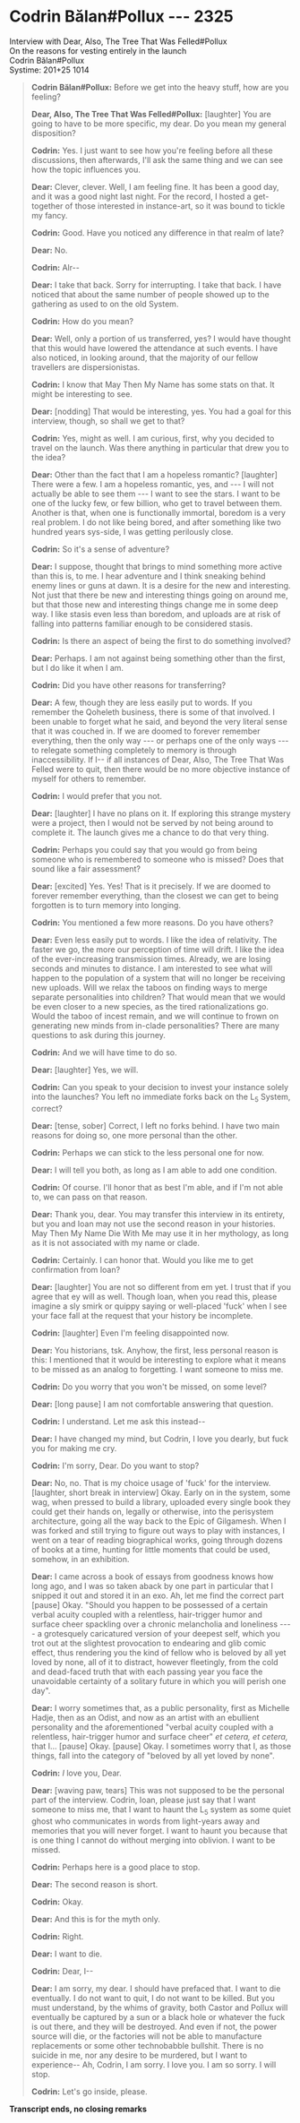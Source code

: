 # Codrin Bălan#Pollux --- 2325

Interview with Dear, Also, The Tree That Was Felled#Pollux  
On the reasons for vesting entirely in the launch  
Codrin Bălan#Pollux  
Systime: 201+25 1014

> **Codrin Bălan#Pollux:** Before we get into the heavy stuff, how are you feeling?
> 
> **Dear, Also, The Tree That Was Felled#Pollux:** [laughter] You are going to have to be more specific, my dear. Do you mean my general disposition?
> 
> **Codrin:** Yes. I just want to see how you're feeling before all these discussions, then afterwards, I'll ask the same thing and we can see how the topic influences you.
> 
> **Dear:** Clever, clever. Well, I am feeling fine. It has been a good day, and it was a good night last night. For the record, I hosted a get-together of those interested in instance-art, so it was bound to tickle my fancy.
> 
> **Codrin:** Good. Have you noticed any difference in that realm of late?
> 
> **Dear:** No.
> 
> **Codrin:** Alr--
> 
> **Dear:** I take that back. Sorry for interrupting. I take that back. I have noticed that about the same number of people showed up to the gathering as used to on the old System.
> 
> **Codrin:** How do you mean?
> 
> **Dear:** Well, only a portion of us transferred, yes? I would have thought that this would have lowered the attendance at such events. I have also noticed, in looking around, that the majority of our fellow travellers are dispersionistas.
> 
> **Codrin:** I know that May Then My Name has some stats on that. It might be interesting to see.
> 
> **Dear:** [nodding] That would be interesting, yes. You had a goal for this interview, though, so shall we get to that?
> 
> **Codrin:** Yes, might as well. I am curious, first, why you decided to travel on the launch. Was there anything in particular that drew you to the idea?
> 
> **Dear:** Other than the fact that I am a hopeless romantic? [laughter] There were a few. I am a hopeless romantic, yes, and --- I will not actually be able to see them --- I want to see the stars. I want to be one of the lucky few, or few billion, who get to travel between them. Another is that, when one is functionally immortal, boredom is a very real problem. I do not like being bored, and after something like two hundred years sys-side, I was getting perilously close.
> 
> **Codrin:** So it's a sense of adventure?
> 
> **Dear:** I suppose, thought that brings to mind something more active than this is, to me. I hear adventure and I think sneaking behind enemy lines or guns at dawn. It is a desire for the new and interesting. Not just that there be new and interesting things going on around me, but that those new and interesting things change me in some deep way. I like stasis even less than boredom, and uploads are at risk of falling into patterns familiar enough to be considered stasis.
> 
> **Codrin:** Is there an aspect of being the first to do something involved?
> 
> **Dear:** Perhaps. I am not against being something other than the first, but I do like it when I am.
> 
> **Codrin:** Did you have other reasons for transferring?
> 
> **Dear:** A few, though they are less easily put to words. If you remember the Qoheleth business, there is some of that involved. I been unable to forget what he said, and beyond the very literal sense that it was couched in. If we are doomed to forever remember everything, then the only way --- or perhaps one of the only ways --- to relegate something completely to memory is through inaccessibility. If I-- if all instances of Dear, Also, The Tree That Was Felled were to quit, then there would be no more objective instance of myself for others to remember.
> 
> **Codrin:** I would prefer that you not.
> 
> **Dear:** [laughter] I have no plans on it. If exploring this strange mystery were a project, then I would not be served by not being around to complete it. The launch gives me a chance to do that very thing.
> 
> **Codrin:** Perhaps you could say that you would go from being someone who is remembered to someone who is missed? Does that sound like a fair assessment?
> 
> **Dear:** [excited] Yes. Yes! That is it precisely. If we are doomed to forever remember everything, than the closest we can get to being forgotten is to turn memory into longing.
> 
> **Codrin:** You mentioned a few more reasons. Do you have others?
> 
> **Dear:** Even less easily put to words. I like the idea of relativity. The faster we go, the more our perception of time will drift. I like the idea of the ever-increasing transmission times. Already, we are losing seconds and minutes to distance. I am interested to see what will happen to the population of a system that will no longer be receiving new uploads. Will we relax the taboos on finding ways to merge separate personalities into children? That would mean that we would be even closer to a new species, as the tired rationalizations go. Would the taboo of incest remain, and we will continue to frown on generating new minds from in-clade personalities? There are many questions to ask during this journey.
> 
> **Codrin:** And we will have time to do so.
> 
> **Dear:** [laughter] Yes, we will.
> 
> **Codrin:** Can you speak to your decision to invest your instance solely into the launches? You left no immediate forks back on the L<sub>5</sub> System, correct?
> 
> **Dear:** [tense, sober] Correct, I left no forks behind. I have two main reasons for doing so, one more personal than the other.
> 
> **Codrin:** Perhaps we can stick to the less personal one for now.
> 
> **Dear:** I will tell you both, as long as I am able to add one condition.
> 
> **Codrin:** Of course. I'll honor that as best I'm able, and if I'm not able to, we can pass on that reason.
> 
> **Dear:** Thank you, dear. You may transfer this interview in its entirety, but you and Ioan may not use the second reason in your histories. May Then My Name Die With Me may use it in her mythology, as long as it is not associated with my name or clade.
> 
> **Codrin:** Certainly. I can honor that. Would you like me to get confirmation from Ioan?
> 
> **Dear:** [laughter] You are not so different from em yet. I trust that if you agree that ey will as well. Though Ioan, when you read this, please imagine a sly smirk or quippy saying or well-placed 'fuck' when I see your face fall at the request that your history be incomplete.
> 
> **Codrin:** [laughter] Even I'm feeling disappointed now.
> 
> **Dear:** You historians, tsk. Anyhow, the first, less personal reason is this: I mentioned that it would be interesting to explore what it means to be missed as an analog to forgetting. I want someone to miss me.
> 
> **Codrin:** Do you worry that you won't be missed, on some level?
> 
> **Dear:** [long pause] I am not comfortable answering that question.
> 
> **Codrin:** I understand. Let me ask this instead--
> 
> **Dear:** I have changed my mind, but Codrin, I love you dearly, but fuck you for making me cry.
> 
> **Codrin:** I'm sorry, Dear. Do you want to stop?
> 
> **Dear:** No, no. That is my choice usage of 'fuck' for the interview. [laughter, short break in interview] Okay. Early on in the system, some wag, when pressed to build a library, uploaded every single book they could get their hands on, legally or otherwise, into the perisystem architecture, going all the way back to the Epic of Gilgamesh. When I was forked and still trying to figure out ways to play with instances, I went on a tear of reading biographical works, going through dozens of books at a time, hunting for little moments that could be used, somehow, in an exhibition.
> 
> **Dear:** I came across a book of essays from goodness knows how long ago, and I was so taken aback by one part in particular that I snipped it out and stored it in an exo. Ah, let me find the correct part [pause] Okay. "Should you happen to be possessed of a certain verbal acuity coupled with a relentless, hair-trigger humor and surface cheer spackling over a chronic melancholia and loneliness ---- a grotesquely caricatured version of your deepest self, which you trot out at the slightest provocation to endearing and glib comic effect, thus rendering you the kind of fellow who is beloved by all yet loved by none, all of it to distract, however fleetingly, from the cold and dead-faced truth that with each passing year you face the unavoidable certainty of a solitary future in which you will perish one day".
> 
> **Dear:** I worry sometimes that, as a public personality, first as Michelle Hadje, then as an Odist, and now as an artist with an ebullient personality and the aforementioned "verbal acuity coupled with a relentless, hair-trigger humor and surface cheer" *et cetera, et cetera,* that I... [pause] Okay. [pause] Okay. I sometimes worry that I, as those things, fall into the category of "beloved by all yet loved by none".
> 
> **Codrin:** *I* love you, Dear.
> 
> **Dear:** [waving paw, tears] This was not supposed to be the personal part of the interview. Codrin, Ioan, please just say that I want someone to miss me, that I want to haunt the L<sub>5</sub> system as some quiet ghost who communicates in words from light-years away and memories that you will never forget. I want to haunt you because that is one thing I cannot do without merging into oblivion. I want to be missed.
> 
> **Codrin:** Perhaps here is a good place to stop.
> 
> **Dear:** The second reason is short.
> 
> **Codrin:** Okay.
> 
> **Dear:** And this is for the myth only.
> 
> **Codrin:** Right.
> 
> **Dear:** I want to die.
> 
> **Codrin:** Dear, I--
> 
> **Dear:** I am sorry, my dear. I should have prefaced that. I want to die eventually. I do not want to quit, I do not want to be killed. But you must understand, by the whims of gravity, both Castor and Pollux will eventually be captured by a sun or a black hole or whatever the fuck is out there, and they will be destroyed. And even if not, the power source will die, or the factories will not be able to manufacture replacements or some other technobabble bullshit. There is no suicide in me, nor any desire to be murdered, but I want to experience-- Ah, Codrin, I am sorry. I love you. I am so sorry. I will stop.
> 
> **Codrin:** Let's go inside, please.

**Transcript ends, no closing remarks**
